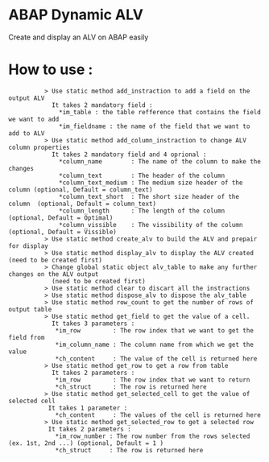 # ABAP Dynamic ALV
Create and display an ALV on ABAP easily

# How to use :
              > Use static method add_instraction to add a field on the output ALV
                It takes 2 mandatory field :
                  *im_table : the table refference that contains the field we want to add
                  *im_fieldname : the name of the field that we want to add to ALV
              > Use static method add_column_instraction to change ALV column properties
                It takes 2 mandatory field and 4 oprional :
                  *column_name        : The name of the column to make the changes
                  *column_text        : The header of the column
                  *column_text_medium : The medium size header of the column (optional, Default = column_text)
                  *column_text_short  : The short size header of the column  (optional, Default = column_text)
                  *column_length      : The length of the column             (optional, Default = Optimal)
                  *column_vissible    : The vissibility of the column        (optional, Default = Vissible)
              > Use static method create_alv to build the ALV and prepair for display
              > Use static method display_alv to display the ALV created (need to be created first)
              > Change global static object alv_table to make any further changes on the ALV output
                (need to be created first)
              > Use static method clear to discart all the instractions
              > Use static method dispose_alv to dispose the alv_table
              > Use static method row_count to get the number of rows of output table
              > Use static method get_field to get the value of a cell.
                It takes 3 parameters :
                 *im_row         : The row index that we want to get the field from
                 *im_column_name : The column name from which we get the value
                 *ch_content     : The value of the cell is returned here
              > Use static method get_row to get a row from table
                It takes 2 parameters :
                 *im_row         : The row index that we want to return
                 *ch_struct      : The row is returned here
              > Use static method get_selected_cell to get the value of selected cell
               It takes 1 parameter :
                 *ch_content     : The values of the cell is returned here
              > Use static method get_selected_row to get a selected row
               It takes 2 parameters :
                 *im_row_number : The row number from the rows selected (ex. 1st, 2nd ...) (optional, Default = 1 )
                 *ch_struct     : The row is returned here
